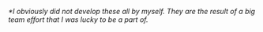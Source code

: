 _*I obviously did not develop these all by myself. They are the result of a big team effort that I was lucky to be a part of._
